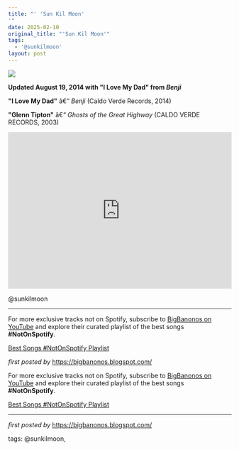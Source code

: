 ```yaml
---
title: "' 'Sun Kil Moon'
'"
date: 2025-02-10
original_title: "'Sun Kil Moon'"
tags:
  - '@sunkilmoon'
layout: post
---
```

<!-- Sun Kil Moon -->
<img src="https://i.scdn.co/image/9e0aeb1e81d533d1f35d8e5fa9ca25b1fcc71ce9" /> <p><strong>Updated August 19, 2014 with "I Love My Dad" from <em>Benji</em></strong></p> <p><strong>"I Love My Dad"</strong> â€“ <em>Benji</em> (Caldo Verde Records, 2014)</p>
<p><strong>"Glenn Tipton"</strong> â€“ <em>Ghosts of the Great Highway</em> (CALDO VERDE RECORDS, 2003)</p> <iframe src="https://open.spotify.com/embed/playlist/5VpW6BHM0U3cXGCUAmUdXv?utm_source=generator" width="100%" height="352" frameBorder="0" allowfullscreen="" allow="autoplay; clipboard-write; encrypted-media; fullscreen; picture-in-picture" loading="lazy"></iframe> <p>@sunkilmoon</p> <hr /> <!-- Footer -->
<p>For more exclusive tracks not on Spotify, subscribe to <a href="https://www.youtube.com/@BigBanonos" target="_blank">BigBanonos on YouTube</a> and explore their curated playlist of the best songs <strong>#NotOnSpotify</strong>.</p> <p><a href="https://www.youtube.com/playlist?list=PLtuNtuTatqI0kFahUCbtbfenC_ET5O_tr" target="_blank">Best Songs #NotOnSpotify Playlist</a></p> <p><em>first posted by</em> <a href="https://bigbanonos.blogspot.com/" rel="noopener" target="_new">https://bigbanonos.blogspot.com/</a></p>


<!--Subscribe and Playlist Links-->
<div>
    <p>For more exclusive tracks not on Spotify, subscribe to <a href="https://www.youtube.com/@BigBanonos" target="_blank">BigBanonos on YouTube</a> and explore their curated playlist of the best songs <strong>#NotOnSpotify</strong>.</p>
    <p><a href="https://www.youtube.com/playlist?list=PLtuNtuTatqI0kFahUCbtbfenC_ET5O_tr" target="_blank">Best Songs #NotOnSpotify Playlist<br /></a></p></div>

<hr />

<p><em>first posted by</em> <a href="https://bigbanonos.blogspot.com/" rel="noopener" target="_new">https://bigbanonos.blogspot.com/</a></p>

<p>tags: @sunkilmoon,</p>
